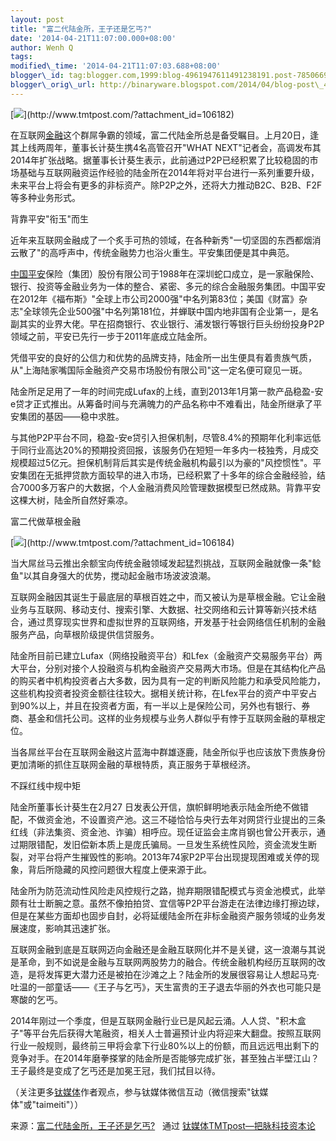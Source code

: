 ```yaml
--- 
layout: post 
title: "富二代陆金所，王子还是乞丐?" 
date: '2014-04-21T11:07:00.000+08:00' 
author: Wenh Q
tags:
modified\_time: '2014-04-21T11:07:03.688+08:00' 
blogger\_id: tag:blogger.com,1999:blog-4961947611491238191.post-78506691381004854
blogger\_orig\_url: http://binaryware.blogspot.com/2014/04/blog-post\_4251.html
---
```

[![](https://images-blogger-opensocial.googleusercontent.com/gadgets/proxy?url=http%3A%2F%2Fwww.tmtpost.com%2Fwp-content%2Fuploads%2F2014%2F04%2F139800313734-400x222.jpg&container=blogger&gadget=a&rewriteMime=image%2F*)](http://www.tmtpost.com/?attachment_id=106182)



在互联网[金融](http://www.tmtpost.com/tag/%E9%87%91%E8%9E%8D)这个群屌争霸的领域，富二代陆金所总是备受瞩目。上月20日，逢其上线两周年，董事长计葵生携4名高管召开"WHAT
NEXT"记者会，高调发布其2014年扩张战略。据董事长计葵生表示，此前通过P2P已经积累了比较稳固的市场基础与互联网融资运作经验的陆金所在2014年将对平台进行一系列重要升级，未来平台上将会有更多的非标资产。除P2P之外，还将大力推动B2C、B2B、F2F等多种业务形式。







背靠平安"衔玉"而生



近年来互联网金融成了一个炙手可热的领域，在各种新秀"一切坚固的东西都烟消云散了"的高呼声中，传统金融势力也浴火重生。平安集团便是其中典范。



[中国平安](http://www.tmtpost.com/tag/%E4%B8%AD%E5%9B%BD%E5%B9%B3%E5%AE%89)保险（集团）股份有限公司于1988年在深圳蛇口成立，是一家融保险、银行、投资等金融业务为一体的整合、紧密、多元的综合金融服务集团。中国平安在2012年《福布斯》"全球上市公司2000强"中名列第83位；美国《财富》杂志"全球领先企业500强"中名列第181位，并蝉联中国内地非国有企业第一，是名副其实的业界大佬。早在招商银行、农业银行、浦发银行等银行巨头纷纷投身P2P领域之前，平安已先行一步于2011年底成立陆金所。



凭借平安的良好的公信力和优势的品牌支持，陆金所一出生便具有着贵族气质，从"上海陆家嘴国际金融资产交易市场股份有限公司"这一定名便可窥见一斑。



陆金所足足用了一年的时间完成Lufax的上线，直到2013年1月第一款产品稳盈-安e贷才正式推出。从筹备时间与充满魄力的产品名称中不难看出，陆金所继承了平安集团的基因——稳中求胜。



与其他P2P平台不同，稳盈-安e贷引入担保机制，尽管8.4%的预期年化利率远低于同行业高达20%的预期投资回报，该服务仍在短短一年多内一枝独秀，月成交规模超过5亿元。担保机制背后其实是传统金融机构最引以为豪的"风控惯性"。平安集团在无抵押贷款方面较早的进入市场，已经积累了十多年的综合金融经验，结合7000多万客户的大数据，个人金融消费风险管理数据模型已然成熟。背靠平安这棵大树，陆金所自然好乘凉。







富二代做草根金融



[![](https://images-blogger-opensocial.googleusercontent.com/gadgets/proxy?url=http%3A%2F%2Fwww.tmtpost.com%2Fwp-content%2Fuploads%2F2014%2F04%2F139800317634-400x213.jpg&container=blogger&gadget=a&rewriteMime=image%2F*)](http://www.tmtpost.com/?attachment_id=106184)



当大屌丝马云推出余额宝向传统金融领域发起猛烈挑战，互联网金融就像一条"鲶鱼"以其自身强大的优势，搅动起金融市场波波浪潮。



互联网金融因其诞生于最底层的草根百姓之中，而又被认为是草根金融。它让金融业务与互联网、移动支付、搜索引擎、大数据、社交网络和云计算等新兴技术结合，通过贯穿现实世界和虚拟世界的互联网络，开发基于社会网络信任机制的金融服务产品，向草根阶级提供信贷服务。



陆金所目前已建立Lufax（网络投融资平台）和Lfex（金融资产交易服务平台）两大平台，分别对接个人投融资与机构金融资产交易两大市场。但是在其结构化产品的购买者中机构投资者占大多数，因为具有一定的判断风险能力和承受风险能力，这些机构投资者投资金额往往较大。据相关统计称，在Lfex平台的资产中平安占到90%以上，并且在投资者方面，有一半以上是保险公司，另外也有银行、券商、基金和信托公司。这样的业务规模与业务人群似乎有悖于互联网金融的草根定位。



当各屌丝平台在互联网金融这片蓝海中群雄逐鹿，陆金所似乎也应该放下贵族身份更加清晰的抓住互联网金融的草根特质，真正服务于草根经济。







不踩红线中规中矩



陆金所董事长计葵生在2月27
日发表公开信，旗帜鲜明地表示陆金所绝不做错配，不做资金池，不设置资产池。这三不碰恰恰与央行去年对网贷行业提出的三条红线（非法集资、资金池、诈骗）相呼应。现任证监会主席肖钢也曾公开表示，通过期限错配，发旧偿新本质上是庞氏骗局。一旦发生系统性风险，资金流发生断裂，对平台将产生摧毁性的影响。2013年74家P2P平台出现提现困难或关停的现象，背后所隐藏的风控问题很大程度上便来源于此。



陆金所为防范流动性风险走风控规行之路，抛弃期限错配模式与资金池模式，此举颇有壮士断腕之意。虽然不像拍拍贷、宜信等P2P平台游走在法律边缘打擦边球，但是在某些方面却也固步自封，必将延缓陆金所在非标金融资产服务领域的业务发展速度，影响其迅速扩张。



互联网金融到底是互联网迈向金融还是金融互联网化并不是关键，这一浪潮与其说是革命，到不如说是金融与互联网两股势力的融合。传统金融机构经历互联网的改造，是将发挥更大潜力还是被拍在沙滩之上？陆金所的发展很容易让人想起马克·吐温的一部童话——《王子与乞丐》，天生富贵的王子退去华丽的外衣也可能只是寒酸的乞丐。



2014年刚过一个季度，但是互联网金融行业已是风起云涌。人人贷、"积木盒子"等平台先后获得大笔融资，相关人士普遍预计业内将迎来大翻盘。按照互联网行业一般规则，最终前三甲将会拿下行业80%以上的份额，而且远远甩出剩下的竞争对手。在2014年磨拳搽掌的陆金所是否能够完成扩张，甚至独占半壁江山？王子最终是变成了乞丐还是加冕王冠，我们拭目以待。



（关注更多[钛媒体](http://www.tmtpost.com/)作者观点，参与钛媒体微信互动（微信搜索"钛媒体"或"taimeiti"））
<div>




</div>

<div>

来源：[富二代陆金所，王子还是乞丐?](http://www.tmtpost.com/106187.html) 
 通过 [钛媒体TMTpost—把脉科技资本论](http://www.tmtpost.com/)

</div>
